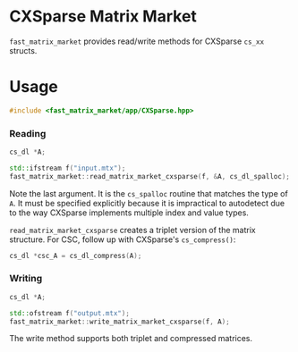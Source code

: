 # CXSparse Matrix Market

`fast_matrix_market` provides read/write methods for CXSparse `cs_xx` structs.

# Usage

```c++
#include <fast_matrix_market/app/CXSparse.hpp>
```

### Reading
```c++
cs_dl *A;

std::ifstream f("input.mtx");
fast_matrix_market::read_matrix_market_cxsparse(f, &A, cs_dl_spalloc);
```
Note the last argument. It is the `cs_spalloc` routine that matches the type
of `A`. It must be specified explicitly because it is impractical to autodetect due to the way CXSparse
implements multiple index and value types.

`read_matrix_market_cxsparse` creates a triplet version of the matrix structure. For CSC, follow up with
CXSparse's `cs_compress()`:
```c++
cs_dl *csc_A = cs_dl_compress(A);
```
### Writing

```c++
cs_dl *A;

std::ofstream f("output.mtx");
fast_matrix_market::write_matrix_market_cxsparse(f, A);
```

The write method supports both triplet and compressed matrices.